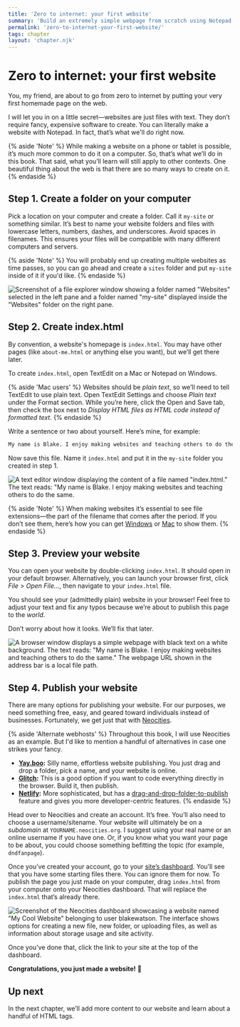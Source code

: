 ```yaml
---
title: 'Zero to internet: your first website'
summary: 'Build an extremely simple webpage from scratch using Notepad and put it on the web with Neocities.'
permalink: 'zero-to-internet-your-first-website/'
tags: chapter
layout: 'chapter.njk'
---
```


# Zero to internet: your first website

You, my friend, are about to go from zero to internet by putting your very first homemade page on the web.

I will let you in on a little secret—websites are just files with text. They don’t require fancy, expensive software to create. You can literally make a website with Notepad. In fact, that’s what we'll do right now.

{% aside 'Note' %}
While making a website on a phone or tablet is possible, it’s much more common to do it on a computer. So, that’s what we’ll do in this book. That said, what you’ll learn will still apply to other contexts. One beautiful thing about the web is that there are so many ways to create on it.
{% endaside %}

## Step 1. Create a folder on your computer

Pick a location on your computer and create a folder. Call it `my-site` or something similar. It’s best to name your website folders and files with lowercase letters, numbers, dashes, and underscores. Avoid spaces in filenames. This ensures your files will be compatible with many different computers and servers.

{% aside 'Note' %}
You will probably end up creating multiple websites as time passes, so you can go ahead and create a `sites` folder and put `my-site` inside of it if you'd like.
{% endaside %}

![Screenshot of a file explorer window showing a folder named "Websites" selected in the left pane and a folder named "my-site" displayed inside the "Websites" folder on the right pane.](/assets/img/zero-to-internet-01.webp)

## Step 2. Create index.html

By convention, a website's homepage is `index.html`. You may have other pages (like `about-me.html` or anything else you want), but we’ll get there later.

To create `index.html`, open TextEdit on a Mac or Notepad on Windows.

{% aside 'Mac users' %}
Websites should be _plain text_, so we’ll need to tell TextEdit to use plain text. Open TextEdit Settings and choose _Plain text_ under the Format section. While you’re here, click the Open and Save tab, then check the box next to _Display HTML files as HTML code instead of formatted text_.
{% endaside %}

Write a sentence or two about yourself. Here’s mine, for example:

```html
My name is Blake. I enjoy making websites and teaching others to do the same.
```

Now save this file. Name it `index.html` and put it in the `my-site` folder you created in step 1.

![A text editor window displaying the content of a file named "index.html." The text reads: "My name is Blake. I enjoy making websites and teaching others to do the same.](/assets/img/zero-to-internet-02.webp)

{% aside 'Note' %}
When making websites it’s essential to see file extensions—the part of the filename that comes after the period. If you don’t see them, here’s how you can get [Windows](https://perma.cc/3LAG-L6YW) or [Mac](https://perma.cc/KYR3-6H3L) to show them.
{% endaside %}

## Step 3. Preview your website

You can open your website by double-clicking `index.html`. It should open in your default browser. Alternatively, you can launch your browser first, click _File_ > _Open File…_, then navigate to your `index.html` file.

You should see your (admittedly plain) website in your browser! Feel free to adjust your text and fix any typos because we’re about to publish this page to the _world_.

Don’t worry about how it looks. We’ll fix that later.

![A browser window displays a simple webpage with black text on a white background. The text reads: "My name is Blake. I enjoy making websites and teaching others to do the same." The webpage URL shown in the address bar is a local file path.](/assets/img/zero-to-internet-03.webp)

## Step 4. Publish your website

There are many options for publishing your website. For our purposes, we need something free, easy, and geared toward individuals instead of businesses. Fortunately, we get just that with [Neocities](https://neocities.org).

{% aside 'Alternate webhosts' %}
Throughout this book, I will use Neocities as an example. But I'd like to mention a handful of alternatives in case one strikes your fancy.

- **[Yay.boo](https://yay.boo/):** Silly name, effortless website publishing. You just drag and drop a folder, pick a name, and your website is online.
- **[Glitch](https://glitch.com/):** This is a good option if you want to code everything directly in the browser. Build it, then publish.
- **[Netlify](https://www.netlify.com/):** More sophisticated, but has a [drag-and-drop-folder-to-publish](https://perma.cc/W3PH-5KRS) feature and gives you more developer-centric features.
  {% endaside %}

Head over to Neocities and create an account. It’s free. You’ll also need to choose a username/sitename. Your website will ultimately be on a _subdomain_ at `YOURNAME.neocities.org`. I suggest using your real name or an online username if you have one. Or, if you know what you want your page to be about, you could choose something befitting the topic (for example, `dndfanpage`).

Once you’ve created your account, go to your [site’s dashboard](https://neocities.org/dashboard). You’ll see that you have some starting files there. You can ignore them for now. To publish the page you just made on your computer, drag `index.html` from your computer onto your Neocities dashboard. That will replace the `index.html` that’s already there.

![Screenshot of the Neocities dashboard showcasing a website named "My Cool Website" belonging to user blakewatson. The interface shows options for creating a new file, new folder, or uploading files, as well as information about storage usage and site activity.](/assets/img/zero-to-internet-04.webp)

Once you’ve done that, click the link to your site at the top of the dashboard.

**Congratulations, you just made a website!** 🎉

## Up next

In the next chapter, we’ll add more content to our website and learn about a handful of HTML tags.
